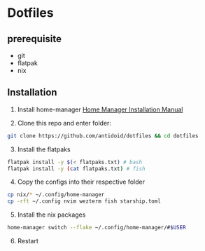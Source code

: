 # Dotfiles

## prerequisite

- git
- flatpak
- nix

## Installation
1. Install home-manager
[Home Manager Installation Manual](https://nix-community.github.io/home-manager/index.html#sec-install-standalone)

2. Clone this repo and enter folder:

```sh
git clone https://github.com/antidoid/dotfiles && cd dotfiles
```

3. Install the flatpaks

```sh
flatpak install -y $(< flatpaks.txt) # bash
flatpak install -y (cat flatpaks.txt) # fish
```

4. Copy the configs into their respective folder

```sh
cp nix/* ~/.config/home-manager
cp -rft ~/.config nvim wezterm fish starship.toml
```

5. Install the nix packages

```sh
home-manager switch --flake ~/.config/home-manager/#$USER
```

6. Restart
